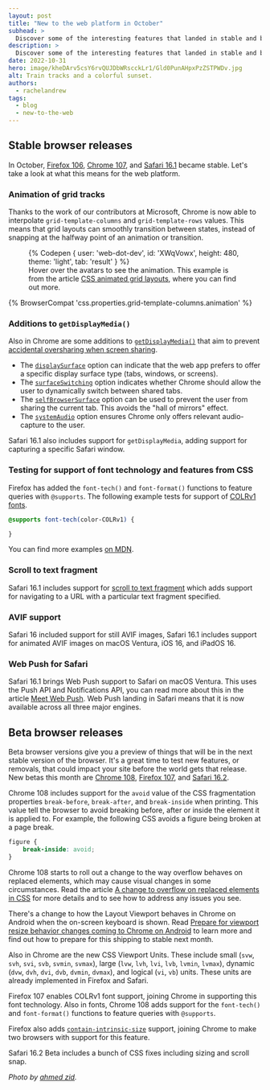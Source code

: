 ```yaml
---
layout: post
title: "New to the web platform in October"
subhead: >
  Discover some of the interesting features that landed in stable and beta web browsers during October 2022.
description: >
  Discover some of the interesting features that landed in stable and beta web browsers during October 2022.
date: 2022-10-31
hero: image/kheDArv5csY6rvQUJDbWRscckLr1/Gld0PunAHpxPzZSTPWDv.jpg
alt: Train tracks and a colorful sunset.
authors:
  - rachelandrew
tags:
  - blog
  - new-to-the-web
---
```


## Stable browser releases

In October, [Firefox 106](https://developer.mozilla.org/docs/Mozilla/Firefox/Releases/106), [Chrome 107](https://developer.chrome.com/blog/new-in-chrome-107/), and [Safari 16.1](https://developer.apple.com/documentation/safari-release-notes/safari-16_1-release-notes) became stable. Let's take a look at what this means for the web platform.

### Animation of grid tracks

Thanks to the work of our contributors at Microsoft, Chrome is now able to interpolate `grid-template-columns` and `grid-template-rows` values. This means that grid layouts can smoothly transition between states, instead of snapping at the halfway point of an animation or transition.

<figure>
{% Codepen {
  user: 'web-dot-dev',
  id: 'XWqVowx',
  height: 480,
  theme: 'light',
  tab: 'result'
} %}

<figcaption>Hover over the avatars to see the animation. This example is from the article <a href="/css-animated-grid-layouts/">CSS animated grid layouts</a>, where you can find out more.</figcaption>
</figure>

{% BrowserCompat 'css.properties.grid-template-columns.animation' %}

### Additions to `getDisplayMedia()`

Also in Chrome are some additions to [`getDisplayMedia()`](https://developer.mozilla.org/docs/Web/API/MediaDevices/getDisplayMedia) that aim to prevent [accidental oversharing when screen sharing](https://developer.chrome.com/blog/avoiding-oversharing-when-screen-sharing/). 

- The [`displaySurface`](https://developer.chrome.com/docs/web-platform/screen-sharing-controls/#displaySurface) option can indicate that the web app prefers to offer a specific display surface type (tabs, windows, or screens).
- The [`surfaceSwitching`](https://developer.chrome.com/docs/web-platform/screen-sharing-controls/#surfaceSwitching) option indicates whether Chrome should allow the user to dynamically switch between shared tabs.
- The [`selfBrowserSurface`](https://developer.chrome.com/docs/web-platform/screen-sharing-controls/#selfBrowserSurface) option can be used to prevent the user from sharing the current tab. This avoids the "hall of mirrors" effect.
- The [`systemAudio`](https://developer.chrome.com/docs/web-platform/screen-sharing-controls/#systemAudio) option ensures Chrome only offers relevant audio-capture to the user.

Safari 16.1 also includes support for `getDisplayMedia`, adding support for capturing a specific Safari window.

### Testing for support of font technology and features from CSS

Firefox has added the `font-tech()` and `font-format()` functions to feature queries with `@supports`. The following example tests for support of [COLRv1 fonts](https://developer.chrome.com/blog/colrv1-fonts/).

```css
@supports font-tech(color-COLRv1) {

}
```

You can find more examples [on MDN](https://developer.mozilla.org/docs/Web/CSS/@supports#testing_for_the_support_of_a_font_technology).

### Scroll to text fragment

Safari 16.1 includes support for [scroll to text fragment](https://wicg.github.io/scroll-to-text-fragment/) which adds support for navigating to a URL with a particular text fragment specified. 

### AVIF support

Safari 16 included support for still AVIF images, Safari 16.1 includes support for animated AVIF images on macOS Ventura, iOS 16, and iPadOS 16. 

### Web Push for Safari

Safari 16.1 brings Web Push support to Safari on macOS Ventura. This uses the Push API and Notifications API, you can read more about this in the article [Meet Web Push](https://webkit.org/blog/12945/meet-web-push/). Web Push landing in Safari means that it is now available across all three major engines. 

## Beta browser releases

Beta browser versions give you a preview of things that will be in the next stable version of the browser. It's a great time to test new features, or removals, that could impact your site before the world gets that release. New betas this month are [Chrome 108](https://developer.chrome.com/blog/chrome-108-beta/), [Firefox 107](https://developer.mozilla.org/docs/Mozilla/Firefox/Releases/107), and [Safari 16.2](https://developer.apple.com/documentation/safari-release-notes/safari-16_2-release-notes).

Chrome 108 includes support for the `avoid` value of the CSS fragmentation properties `break-before`, `break-after`, and `break-inside` when printing. This value tell the browser to avoid breaking before, after or inside the element it is applied to. For example, the following CSS avoids a figure being broken at a page break.

```css
figure {
    break-inside: avoid;
}
```

Chrome 108 starts to roll out a change to the way overflow behaves on replaced elements, which may cause visual changes in some circumstances. Read the article [A change to overflow on replaced elements in CSS](https://developer.chrome.com/blog/overflow-replaced-elements/) for more details and to see how to address any issues you see.

There's a change to how the Layout Viewport behaves in Chrome on Android when the on-screen keyboard is shown. Read [Prepare for viewport resize behavior changes coming to Chrome on Android](https://developer.chrome.com/blog/viewport-resize-behavior/) to learn more and find out how to prepare for this shipping to stable next month.

Also in Chrome are the new CSS Viewport Units. These include small (`svw`, `svh`, `svi`, `svb`, `svmin`, `svmax`), large (`lvw`, `lvh`, `lvi`, `lvb`, `lvmin`, `lvmax`), dynamic (`dvw`, `dvh`, `dvi`, `dvb`, `dvmin`, `dvmax`), and logical (`vi`, `vb`) units. These units are already implemented in Firefox and Safari.

Firefox 107 enables COLRv1 font support, joining Chrome in supporting this font technology. Also in fonts, Chrome 108 adds support for the `font-tech()` and `font-format()` functions to feature queries with `@supports`.

Firefox also adds [`contain-intrinsic-size`](https://developer.mozilla.org/docs/Web/CSS/contain-intrinsic-size) support, joining Chrome to make two browsers with support for this feature.

Safari 16.2 Beta includes a bunch of CSS fixes including sizing and scroll snap.

_Photo by [ahmed zid](https://unsplash.com/@ahmedzaid?utm_source=unsplash&utm_medium=referral&utm_content=creditCopyText)._
